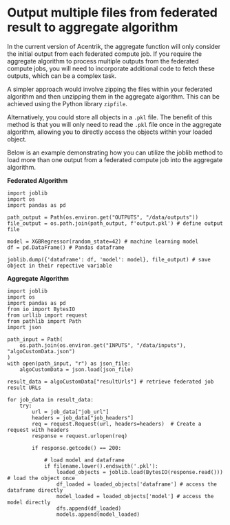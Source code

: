 # Output multiple files from federated result to aggregate algorithm
In the current version of Acentrik, the aggregate function will only consider the initial output from each federated compute job. If you require the aggregate algorithm to process multiple outputs from the federated compute jobs, you will need to incorporate additional code to fetch these outputs, which can be a complex task.

A simpler approach would involve zipping the files within your federated algorithm and then unzipping them in the aggregate algorithm. This can be achieved using the Python library `zipfile`.

Alternatively, you could store all objects in a `.pkl` file. The benefit of this method is that you will only need to read the `.pkl` file once in the aggregate algorithm, allowing you to directly access the objects within your loaded object.

Below is an example demonstrating how you can utilize the joblib method to load more than one output from a federated compute job into the aggregate algorithm.

**Federated Algorithm**
```
import joblib
import os
import pandas as pd

path_output = Path(os.environ.get("OUTPUTS", "/data/outputs"))
file_output = os.path.join(path_output, f'output.pkl') # define output file

model = XGBRegressor(random_state=42) # machine learning model
df = pd.DataFrame() # Pandas dataframe

joblib.dump({'dataframe': df, 'model': model}, file_output) # save object in their repective variable
```

**Aggregate Algorithm**
```
import joblib
import os
import pandas as pd
from io import BytesIO
from urllib import request
from pathlib import Path
import json

path_input = Path(
    os.path.join(os.environ.get("INPUTS", "/data/inputs"), "algoCustomData.json")
)
with open(path_input, "r") as json_file:
    algoCustomData = json.load(json_file)

result_data = algoCustomData["resultUrls"] # retrieve federated job result URLs

for job_data in result_data:
    try:
        url = job_data["job_url"]
        headers = job_data["job_headers"]
        req = request.Request(url, headers=headers)  # Create a request with headers
        response = request.urlopen(req)
        
        if response.getcode() == 200:

            # load model and dataframe
            if filename.lower().endswith('.pkl'):
                loaded_objects = joblib.load(BytesIO(response.read())) # load the object once
                df_loaded = loaded_objects['dataframe'] # access the dataframe directly
                model_loaded = loaded_objects['model'] # access the model directly
                dfs.append(df_loaded)
                models.append(model_loaded)
```